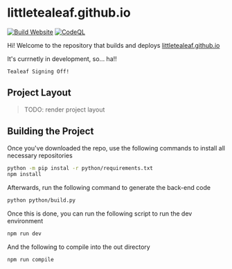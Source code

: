 # littletealeaf.github.io

[![Build Website](https://github.com/LittleTealeaf/littletealeaf.github.io/actions/workflows/build.yml/badge.svg?branch=main&event=push)](https://github.com/LittleTealeaf/littletealeaf.github.io/actions/workflows/build.yml) [![CodeQL](https://github.com/LittleTealeaf/littletealeaf.github.io/actions/workflows/codeql.yml/badge.svg)](https://github.com/LittleTealeaf/littletealeaf.github.io/actions/workflows/codeql.yml)

Hi! Welcome to the repository that builds and deploys [littletealeaf.github.io](https://littletealeaf.github.io)

It's currnetly in development, so... ha!!

`Tealeaf Signing Off!`

## Project Layout

> TODO: render project layout

## Building the Project

Once you've downloaded the repo, use the following commands to install all necessary repositories

```sh
python -m pip instal -r python/requirements.txt
npm install
```

Afterwards, run the following command to generate the back-end code

```sh
python python/build.py
```

Once this is done, you can run the following script to run the dev environment

```sh
npm run dev
```

And the following to compile into the out directory

```sh
npm run compile
```
